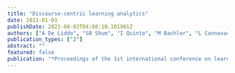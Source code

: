 ```yaml
---
title: "Discourse-centric learning analytics"
date: 2011-01-01
publishDate: 2021-08-03T04:08:10.101901Z
authors: ["A De Liddo", "SB Shum", "I Quinto", "M Bachler", "L Cannavacciuolo"]
publication_types: ["2"]
abstract: ""
featured: false
publication: "*Proceedings of the 1st international conference on learning analytics and …*"
---
```


